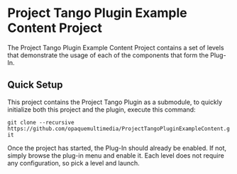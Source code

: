 # Project Tango Plugin Example Content Project
The Project Tango Plugin Example Content Project contains a set of levels that
demonstrate the usage of each of the components that form the Plug-In.

## Quick Setup
This project contains the Project Tango Plugin as a submodule, to quickly
initialize both this project and the plugin, execute this command:

`git clone --recursive https://github.com/opaquemultimedia/ProjectTangoPluginExampleContent.git`

Once the project has started, the Plug-In should already be enabled. If not,
simply browse the plug-in menu and enable it. Each level does not require any
configuration, so pick a level and launch.
